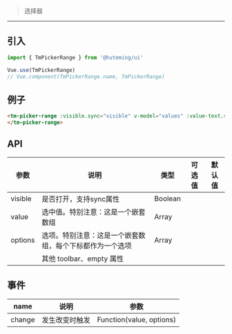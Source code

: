 > 选择器

-------------

## 引入

```javascript
import { TmPickerRange } from '@huteming/ui'

Vue.use(TmPickerRange)
// Vue.component(TmPickerRange.name, TmPickerRange)
```

## 例子

```html
<tm-picker-range :visible.sync="visible" v-model="values" :value-text.sync="valuesText">
</tm-picker-range>
```

## API

| 参数 | 说明 | 类型 | 可选值 | 默认值 |
|------|-------|---------|-------|--------|
| visible | 是否打开，支持sync属性 | Boolean | | |
| value | 选中值。特别注意：这是一个嵌套数组 | Array | | |
| options | 选项。特别注意：这是一个嵌套数组，每个下标都作为一个选项 | Array | | |
| | 其他 toolbar、empty 属性 | | | |

## 事件

| name | 说明 | 参数 |
|----------|-----------|----------|
| change | 发生改变时触发 | Function(value, options) |
